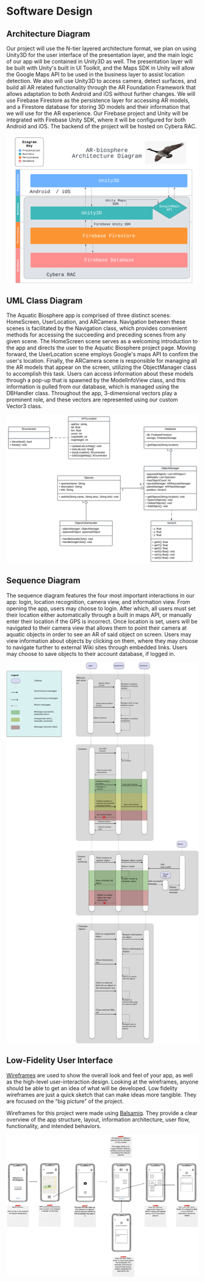 # Software Design

## Architecture Diagram

Our project will use the N-tier layered architecture format, we plan on using Unity3D for the user interface of the presentation layer, and the main logic of our app will be contained in Unity3D as well. The presentation layer will be built with Unity's built in UI Toolkit, and the Maps SDK in Unity will allow the Google Maps API to be used in the business layer to assist location detection. We also will use Unity3D to access camera, detect surfaces, and build all AR related functionality through the AR Foundation Framework that allows adaptation to both Android and iOS without further changes. We will use Firebase Firestore as the persistence layer for accessing AR models, and a Firestore database for storing 3D models and their information that we will use for the AR experience. Our Firebase project and Unity will be integrated with Firebase Unity SDK, where it will be configured for both Android and iOS. The backend of the project will be hosted on Cybera RAC. 

![Architecture](../images/architecture2.png)


## UML Class Diagram

The Aquatic Biosphere app is comprised of three distinct scenes: HomeScreen, UserLocation, and ARCamera. Navigation between these scenes is facilitated by the Navigation class, which provides convenient methods for accessing the succeeding and preceding scenes from any given scene. The HomeScreen scene serves as a welcoming introduction to the app and directs the user to the Aquatic Biosphere project page. Moving forward, the UserLocation scene employs Google's maps API to confirm the user's location. Finally, the ARCamera scene is responsible for managing all the AR models that appear on the screen, utilizing the ObjectManager class to accomplish this task. Users can access information about these models through a pop-up that is spawned by the ModelInfoView class, and this information is pulled from our database, which is managed using the DBHandler class. Throughout the app, 3-dimensional vectors play a prominent role, and these vectors are represented using our custom Vector3 class.

![UML](../images/uml.svg)

## Sequence Diagram

The sequence diagram features the four most important interactions in our app: login, location recognition, camera view, and information view. From opening the app, users may choose to login. After which, all users must set their location either automatically through a built in maps API, or manually enter their location if the GPS is incorrect. Once location is set, users will be navigated to their camera view that allows them to point their camera at aquatic objects in order to see an AR of said object on screen. Users may view information about objects by clicking on them, where they may choose to navigate further to external Wiki sites through embedded links. Users may choose to save objects to their account database, if logged in. 

![Sequence](../images/sequence.png)

## Low-Fidelity User Interface 

[Wireframes](https://balsamiq.com/learn/articles/what-are-wireframes/) are used to show the overall look and feel of your app, as well as the high-level user-interaction design. Looking at the wireframes, anyone should be able to get an idea of what will be developed. Low fidelity wireframes are just a quick sketch that can make ideas more tangible. They are focused on the “big picture” of the project.

Wireframes for this project were made using [Balsamiq](https://balsamiq.com/). They provide a clear overview of the app structure, layout, information architecture, user flow, functionality, and intended behaviors.

![Wireframes](../images/wireframes.png)

